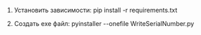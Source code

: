 1. Установить зависимости:
pip install -r requirements.txt

2. Создать exe файл:
pyinstaller --onefile WriteSerialNumber.py